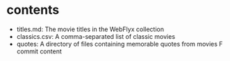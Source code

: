 # contents

- titles.md: The movie titles in the WebFlyx collection
- classics.csv: A comma-separated list of classic movies
- quotes: A directory of files containing memorable quotes from movies
F commit content
